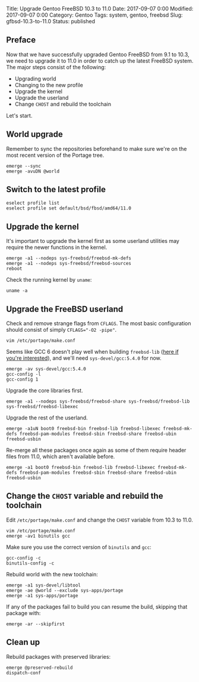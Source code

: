 Title: Upgrade Gentoo FreeBSD 10.3 to 11.0
Date: 2017-09-07 0:00
Modified: 2017-09-07 0:00
Category: Gentoo
Tags: system, gentoo, freebsd
Slug: gfbsd-10.3-to-11.0
Status: published

## Preface

Now that we have successfully upgraded Gentoo FreeBSD from 9.1 to 10.3, we
need to upgrade it to 11.0 in order to catch up the latest FreeBSD system.
The major steps consist of the following:

 - Upgrading world
 - Changing to the new profile
 - Upgrade the kernel
 - Upgrade the userland
 - Change `CHOST` and rebuild the toolchain

Let's start.

## World upgrade

Remember to sync the repositories beforehand to make sure we're on the most
recent version of the Portage tree.

    emerge --sync
    emerge -avuDN @world

## Switch to the latest profile

    eselect profile list
    eselect profile set default/bsd/fbsd/amd64/11.0

## Upgrade the kernel

It's important to upgrade the kernel first as some userland utilities may
require the newer functions in the kernel.

    emerge -a1 --nodeps sys-freebsd/freebsd-mk-defs
    emerge -a1 --nodeps sys-freebsd/freebsd-sources
    reboot

Check the running kernel by `uname`:

    uname -a

## Upgrade the FreeBSD userland

Check and remove strange flags from `CFLAGS`. The most basic configuration
should consist of simply `CFLAGS="-O2 -pipe"`.

    vim /etc/portage/make.conf

Seems like GCC 6 doesn't play well when building `freebsd-lib`
([here if you're interested][stackoverflow-post]), and we'll need
`sys-devel/gcc:5.4.0` for now.

    emerge -av sys-devel/gcc:5.4.0
    gcc-config -l
    gcc-config 1

Upgrade the core libraries first.

    emerge -a1 --nodeps sys-freebsd/freebsd-share sys-freebsd/freebsd-lib sys-freebsd/freebsd-libexec

Upgrade the rest of the userland.

    emerge -a1uN boot0 freebsd-bin freebsd-lib freebsd-libexec freebsd-mk-defs freebsd-pam-modules freebsd-sbin freebsd-share freebsd-ubin freebsd-usbin

Re-merge all these packages once again as some of them require header files
from 11.0, which aren't available before.

    emerge -a1 boot0 freebsd-bin freebsd-lib freebsd-libexec freebsd-mk-defs freebsd-pam-modules freebsd-sbin freebsd-share freebsd-ubin freebsd-usbin

## Change the `CHOST` variable and rebuild the toolchain

Edit `/etc/portage/make.conf` and change the `CHOST` variable from 10.3 to
11.0.

    vim /etc/portage/make.conf
    emerge -av1 binutils gcc

Make sure you use the correct version of `binutils` and `gcc`:

    gcc-config -c
    binutils-config -c

Rebuild world with the new toolchain:

    emerge -a1 sys-devel/libtool
    emerge -ae @world --exclude sys-apps/portage
    emerge -a1 sys-apps/portage

If any of the packages fail to build you can resume the build, skipping
that package with:

    emerge -ar --skipfirst

## Clean up

Rebuild packages with preserved libraries:

    emerge @preserved-rebuild
    dispatch-conf

[stackoverflow-post]: https://stackoverflow.com/questions/46129786/isystem-generated-by-make-disturbing-header-search-order-with-gcc-6
